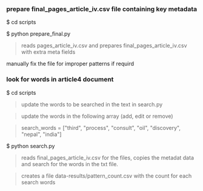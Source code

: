 
### prepare final_pages_article_iv.csv file containing key metadata

$ cd scripts

$ python prepare_final.py

> reads pages_article_iv.csv and prepares final_pages_article_iv.csv with extra meta fields

manually fix the file for improper patterns if requird

### look for words in article4 document

$ cd scripts

> update the words to be searched in the text in search.py

> update the words in the following array (add, edit or remove)

> search_words = ["third", "process", "consult", "oil", "discovery", "nepal", "india"]

$ python search.py

> reads final_pages_article_iv.csv for the files, copies the metadat data and search for the words in the txt file.

> creates a file data-results/pattern_count.csv with the count for each search words 